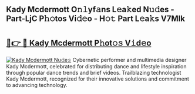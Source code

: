 ## Kady Mcdermott O𝚗𝚕yf𝚊ns L𝚎a𝚔ed N𝚞𝚍es - Part-LjC P𝚑𝚘tos Vi𝚍𝚎o - H𝚘𝚝 Part L𝚎a𝚔s V7MIk

# <h2><a href="http://kfaitrb.oniu.top/?m=Kady+Mcdermott">🔗👉 🔴 Kady Mcdermott P𝚑ot𝚘𝚜 V𝚒d𝚎o</a></h2>

[![Kady Mcdermott Nu𝚍e𝚜](https://i.imgur.com/0qMVB7G.gif)](http://kfaitrb.oniu.top/?m=Kady+Mcdermott)
Cybernetic performer and multimedia designer Kady Mcdermott, celebrated for distributing dance and lifestyle inspiration through popular dance trends and brief videos. Trailblazing technologist Kady Mcdermott, recognized for their innovative solutions and commitment to advancing technology.  
